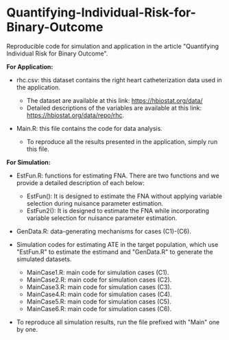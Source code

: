 # Quantifying-Individual-Risk-for-Binary-Outcome
Reproducible code for simulation and application in the article "Quantifying Individual Risk for Binary Outcome".


**For Application:**
- rhc.csv: this dataset contains the right heart catheterization data used in the application.
  - The dataset are available at this link: https://hbiostat.org/data/
  - Detailed descriptions of the variables are available at this link: https://hbiostat.org/data/repo/rhc. 

- Main.R: this file contains the code for data analysis.
  - To reproduce all the results presented in the application, simply run this file. 


**For Simulation:** 

- EstFun.R: functions for estimating FNA. There are two functions and we provide a detailed description of each below:
  - EstFun(): It is designed to estimate the FNA without applying variable selection during nuisance parameter estimation.
  - EstFun2(): It is designed to estimate the FNA while incorporating variable selection for nuisance parameter estimation.


- GenData.R: data-generating mechanisms for cases (C1)-(C6). 


- Simulation codes for estimating ATE in the target population, which use "EstFun.R" to estimate the estimand and "GenData.R" to generate the simulated datasets.  
  - MainCase1.R: main code for simulation cases (C1).   
  - MainCase2.R: main code for simulation cases (C2).
  - MainCase3.R: main code for simulation cases (C3).   
  - MainCase4.R: main code for simulation cases (C4).
  - MainCase5.R: main code for simulation cases (C5).
  - MainCase6.R: main code for simulation cases (C6).

- To reproduce all simulation results, run the file prefixed with "Main" one by one.
